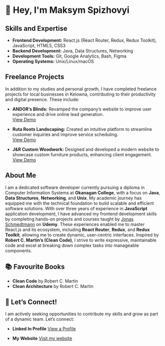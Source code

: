 # 👋 Hey, I'm Maksym Spizhovyi

## Skills and Expertise

- **Frontend Development:** React.js (React Router, Redux, Redux Toolkit), JavaScript, HTML5, CSS3
- **Backend Development:** Java, Data Structures, Networking
- **Development Tools:** Git, Google Analytics, Bash, Figma
- **Operating Systems:** Unix/Linux/macOS

## Freelance Projects

In addition to my studies and personal growth, I have completed freelance projects for local businesses in Kelowna, contributing to their productivity and digital presence. These include:

- **ANDOR’s Blinds:** Revamped the company’s website to improve user experience and drive online lead generation.  
  <a href="https://andorsblinds.ca" target="_blank">View Demo</a>

- **Ruta Roots Landscaping:** Created an intuitive platform to streamline customer inquiries and improve service scheduling.  
  <a href="https://www.rutarootslandscaping.com" target="_blank">View Demo</a>

- **J&R Custom Woodwork:** Designed and developed a modern website to showcase custom furniture products, enhancing client engagement.  
  <a href="https://jrcustomwoodwork.ca" target="_blank">View Demo</a>

## About Me

I am a dedicated software developer currently pursuing a diploma in Computer Information Systems at **Okanagan College**, with a focus on **Java**, **Data Structures**, **Networking**, and **Unix**. My academic journey has equipped me with the technical foundation to build scalable and efficient software solutions. With over three years of experience in **JavaScript** application development, I have advanced my frontend development skills by completing hands-on projects and courses taught by <a href="https://www.udemy.com/user/jonasschmedtmann/" target="_blank">Jonas Schmedtmann</a> on **Udemy**. These experiences enabled me to master React.js and its ecosystem, including **React Router**, **Redux**, and **Redux Toolkit**, allowing me to create dynamic, user-centric interfaces. Inspired by **Robert C. Martin’s (Clean Code)**, I strive to write expressive, maintainable code and excel at breaking down complex tasks into manageable components.

## 📚 Favourite Books

- **Clean Code** by Robert C. Martin
- **Clean Architecture** by Robert C. Martin

## 🚀 Let’s Connect!

I am actively seeking opportunities to contribute my skills and grow as part of a dynamic team. Let’s connect:

- **Linked In Profile** <a href="https://www.linkedin.com/in/max-spizhovyi-627671283/" target="_blank">View a Profile</a>

- **My Website** <a href="https://maxweb.studio/" target="_blank">Visit my website</a>
